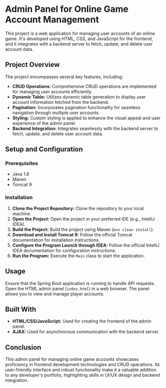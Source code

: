 # Admin Panel for Online Game Account Management

This project is a web application for managing user accounts of an online game. It's developed using HTML, CSS, and JavaScript for the frontend, and it integrates with a backend server to fetch, update, and delete user account data.

## Project Overview

The project encompasses several key features, including:

- **CRUD Operations:** Comprehensive CRUD operations are implemented for managing user accounts efficiently.
- **Dynamic Table:** Utilizes dynamic table generation to display user account information fetched from the backend.
- **Pagination:** Incorporates pagination functionality for seamless navigation through multiple user accounts.
- **Styling:** Custom styling is applied to enhance the visual appeal and user experience of the admin panel.
- **Backend Integration:** Integrates seamlessly with the backend server to fetch, update, and delete user account data.

## Setup and Configuration

### Prerequisites

- Java 1.8
- Maven
- Tomcat 9

### Installation

1. **Clone the Project Repository:** Clone the repository to your local machine.
2. **Open the Project:** Open the project in your preferred IDE (e.g., IntelliJ IDEA).
3. **Build the Project:** Build the project using Maven (`mvn clean install`).
4. **Download and Install Tomcat 9:** Follow the official Tomcat documentation for installation instructions.
5. **Configure the Program Launch through IDEA:** Follow the official IntelliJ IDEA documentation for configuration instructions.
6. **Run the Program:** Execute the `Main` class to start the application.

## Usage

Ensure that the Spring Boot application is running to handle API requests. Open the HTML admin panel (`index.html`) in a web browser. The panel allows you to view and manage player accounts.

## Built With

- **HTML/CSS/JavaScript:** Used for creating the frontend of the admin panel.
- **AJAX:** Used for asynchronous communication with the backend server.

## Conclusion

This admin panel for managing online game accounts showcases proficiency in frontend development technologies and CRUD operations. Its user-friendly interface and robust functionality make it a valuable addition to any developer's portfolio, highlighting skills in UI/UX design and backend integration.
